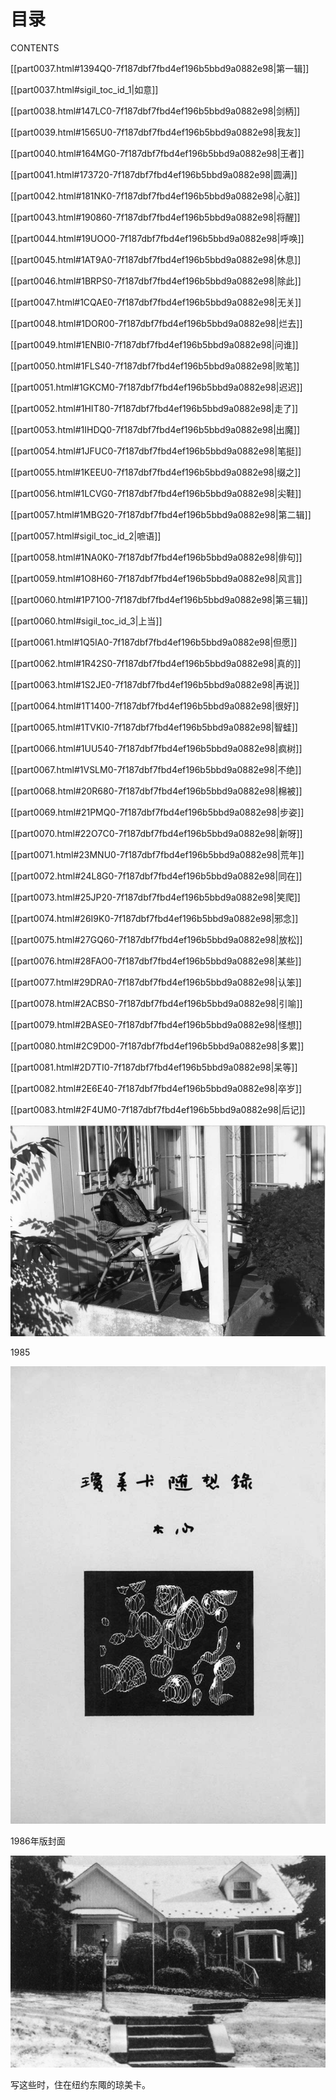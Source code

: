    

# 目录  
CONTENTS

[[part0037.html#1394Q0-7f187dbf7fbd4ef196b5bbd9a0882e98|第一辑]]

[[part0037.html#sigil_toc_id_1|如意]]

[[part0038.html#147LC0-7f187dbf7fbd4ef196b5bbd9a0882e98|剑柄]]

[[part0039.html#1565U0-7f187dbf7fbd4ef196b5bbd9a0882e98|我友]]

[[part0040.html#164MG0-7f187dbf7fbd4ef196b5bbd9a0882e98|王者]]

[[part0041.html#173720-7f187dbf7fbd4ef196b5bbd9a0882e98|圆满]]

[[part0042.html#181NK0-7f187dbf7fbd4ef196b5bbd9a0882e98|心脏]]

[[part0043.html#190860-7f187dbf7fbd4ef196b5bbd9a0882e98|将醒]]

[[part0044.html#19UOO0-7f187dbf7fbd4ef196b5bbd9a0882e98|呼唤]]

[[part0045.html#1AT9A0-7f187dbf7fbd4ef196b5bbd9a0882e98|休息]]

[[part0046.html#1BRPS0-7f187dbf7fbd4ef196b5bbd9a0882e98|除此]]

[[part0047.html#1CQAE0-7f187dbf7fbd4ef196b5bbd9a0882e98|无关]]

[[part0048.html#1DOR00-7f187dbf7fbd4ef196b5bbd9a0882e98|烂去]]

[[part0049.html#1ENBI0-7f187dbf7fbd4ef196b5bbd9a0882e98|问谁]]

[[part0050.html#1FLS40-7f187dbf7fbd4ef196b5bbd9a0882e98|败笔]]

[[part0051.html#1GKCM0-7f187dbf7fbd4ef196b5bbd9a0882e98|迟迟]]

[[part0052.html#1HIT80-7f187dbf7fbd4ef196b5bbd9a0882e98|走了]]

[[part0053.html#1IHDQ0-7f187dbf7fbd4ef196b5bbd9a0882e98|出魔]]

[[part0054.html#1JFUC0-7f187dbf7fbd4ef196b5bbd9a0882e98|笔挺]]

[[part0055.html#1KEEU0-7f187dbf7fbd4ef196b5bbd9a0882e98|缀之]]

[[part0056.html#1LCVG0-7f187dbf7fbd4ef196b5bbd9a0882e98|尖鞋]]

[[part0057.html#1MBG20-7f187dbf7fbd4ef196b5bbd9a0882e98|第二辑]]

[[part0057.html#sigil_toc_id_2|嗻语]]

[[part0058.html#1NA0K0-7f187dbf7fbd4ef196b5bbd9a0882e98|俳句]]

[[part0059.html#1O8H60-7f187dbf7fbd4ef196b5bbd9a0882e98|风言]]

[[part0060.html#1P71O0-7f187dbf7fbd4ef196b5bbd9a0882e98|第三辑]]

[[part0060.html#sigil_toc_id_3|上当]]

[[part0061.html#1Q5IA0-7f187dbf7fbd4ef196b5bbd9a0882e98|但愿]]

[[part0062.html#1R42S0-7f187dbf7fbd4ef196b5bbd9a0882e98|真的]]

[[part0063.html#1S2JE0-7f187dbf7fbd4ef196b5bbd9a0882e98|再说]]

[[part0064.html#1T1400-7f187dbf7fbd4ef196b5bbd9a0882e98|很好]]

[[part0065.html#1TVKI0-7f187dbf7fbd4ef196b5bbd9a0882e98|智蛙]]

[[part0066.html#1UU540-7f187dbf7fbd4ef196b5bbd9a0882e98|疯树]]

[[part0067.html#1VSLM0-7f187dbf7fbd4ef196b5bbd9a0882e98|不绝]]

[[part0068.html#20R680-7f187dbf7fbd4ef196b5bbd9a0882e98|棉被]]

[[part0069.html#21PMQ0-7f187dbf7fbd4ef196b5bbd9a0882e98|步姿]]

[[part0070.html#22O7C0-7f187dbf7fbd4ef196b5bbd9a0882e98|新呀]]

[[part0071.html#23MNU0-7f187dbf7fbd4ef196b5bbd9a0882e98|荒年]]

[[part0072.html#24L8G0-7f187dbf7fbd4ef196b5bbd9a0882e98|同在]]

[[part0073.html#25JP20-7f187dbf7fbd4ef196b5bbd9a0882e98|笑爬]]

[[part0074.html#26I9K0-7f187dbf7fbd4ef196b5bbd9a0882e98|邪念]]

[[part0075.html#27GQ60-7f187dbf7fbd4ef196b5bbd9a0882e98|放松]]

[[part0076.html#28FAO0-7f187dbf7fbd4ef196b5bbd9a0882e98|某些]]

[[part0077.html#29DRA0-7f187dbf7fbd4ef196b5bbd9a0882e98|认笨]]

[[part0078.html#2ACBS0-7f187dbf7fbd4ef196b5bbd9a0882e98|引喻]]

[[part0079.html#2BASE0-7f187dbf7fbd4ef196b5bbd9a0882e98|怪想]]

[[part0080.html#2C9D00-7f187dbf7fbd4ef196b5bbd9a0882e98|多累]]

[[part0081.html#2D7TI0-7f187dbf7fbd4ef196b5bbd9a0882e98|呆等]]

[[part0082.html#2E6E40-7f187dbf7fbd4ef196b5bbd9a0882e98|卒岁]]

[[part0083.html#2F4UM0-7f187dbf7fbd4ef196b5bbd9a0882e98|后记]]

   

![](/木心全集（典藏套装十六册）/images/00015.jpeg)

1985

![](/木心全集（典藏套装十六册）/images/00016.jpeg)

1986年版封面

![](/木心全集（典藏套装十六册）/images/00017.jpeg)

写这些时，住在纽约东陬的琼美卡。